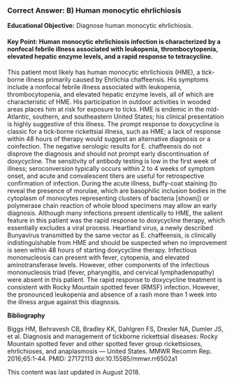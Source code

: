 
### Correct Answer: B) Human monocytic ehrlichiosis 

**Educational Objective:** Diagnose human monocytic ehrlichiosis.

#### **Key Point:** Human monocytic ehrlichiosis infection is characterized by a nonfocal febrile illness associated with leukopenia, thrombocytopenia, elevated hepatic enzyme levels, and a rapid response to tetracycline.

This patient most likely has human monocytic ehrlichiosis (HME), a tick-borne illness primarily caused by Ehrlichia chaffeensis. His symptoms include a nonfocal febrile illness associated with leukopenia, thrombocytopenia, and elevated hepatic enzyme levels, all of which are characteristic of HME. His participation in outdoor activities in wooded areas places him at risk for exposure to ticks. HME is endemic in the mid-Atlantic, southern, and southeastern United States; his clinical presentation is highly suggestive of this illness. The prompt response to doxycycline is classic for a tick-borne rickettsial illness, such as HME; a lack of response within 48 hours of therapy would suggest an alternative diagnosis or a coinfection. The negative serologic results for E. chaffeensis do not disprove the diagnosis and should not prompt early discontinuation of doxycycline. The sensitivity of antibody testing is low in the first week of illness; seroconversion typically occurs within 2 to 4 weeks of symptom onset, and acute and convalescent titers are useful for retrospective confirmation of infection. During the acute illness, buffy-coat staining (to reveal the presence of morulae, which are basophilic inclusion bodies in the cytoplasm of monocytes representing clusters of bacteria [shown]) or polymerase chain reaction of whole blood specimens may allow an early diagnosis.
Although many infections present identically to HME, the salient feature in this patient was the rapid response to doxycycline therapy, which essentially excludes a viral process. Heartland virus, a newly described Bunyavirus transmitted by the same vector as E. chaffeensis, is clinically indistinguishable from HME and should be suspected when no improvement is seen within 48 hours of starting doxycycline therapy.
Infectious mononucleosis can present with fever, cytopenia, and elevated aminotransferase levels. However, other components of the infectious mononucleosis triad (fever, pharyngitis, and cervical lymphadenopathy) were absent in this patient.
The rapid response to doxycycline treatment is consistent with Rocky Mountain spotted fever (RMSF) infection. However, the pronounced leukopenia and absence of a rash more than 1 week into the illness argue against this diagnosis.

**Bibliography**

Biggs HM, Behravesh CB, Bradley KK, Dahlgren FS, Drexler NA, Dumler JS, et al. Diagnosis and management of tickborne rickettsial diseases: Rocky Mountain spotted fever and other spotted fever group rickettsioses, ehrlichioses, and anaplasmosis — United States. MMWR Recomm Rep. 2016;65:1-44. PMID: 27172113 doi:10.15585/mmwr.rr6502a1

This content was last updated in August 2018.
